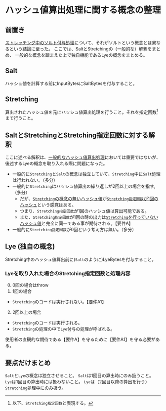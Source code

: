 # ハッシュ値算出処理に関する概念の整理

## 前置き

<u>ストレッチング中のソルト付与処理</u>について、それがソルトという概念とは異なるという結論に至った。
ここでは、SaltとStretchingの（一般的な）解釈をまとめ、
一般的な概念を踏まえた上で独自機能であるLyeの概念をまとめる。

## Salt

ハッシュ値を計算する前にInputBytesにSaltBytesを付与すること。

## Stretching

算出されたハッシュ値を元にハッシュ値算出処理を行うこと。それを指定回数[^1]まで行うこと。

[^1]: 以下、`Stretching指定回数`と表現する。

## SaltとStretchingとStretching指定回数に対する解釈

ここに述べる解釈は、<u>一般的なハッシュ値算出処理</u>においては重要ではないが、
後述するLyeの概念を取り入れる際に問題になった。

- 一般的に`Stretching`と`Salt`の概念は独立していて、`Stretching`中に`Salt`処理は行われない。（多分）
- 一般的に`Stretching`はハッシュ値算出の繰り返しが2回以上の場合を指す。（多分）
  - だが、<u>`Stretching`の概念の無いハッシュ値</u>が<u>`Stretching指定回数`が1回のハッシュ</u>という感覚はある。
  - つまり、`Stretching指定回数`が1回のハッシュ値は算出可能である。
  - また、`Stretching指定回数`が1回の時の出力は<u>`Stretching`を行っていないハッシュ値</u>と完全に同一である事が期待される。【要件A】
- 一般的に`Stretching指定回数`が0回という考え方は無い。（多分）

## Lye (独自の概念)

Stretching中のハッシュ値算出前に(`Salt`のように)LyeBytesを付与すること。

### Lyeを取り入れた場合のStretching指定回数と処理内容

0. 0回の場合はthrow
1. 1回の場合
  - `Stretching`のコードは実行されない。【要件A1】
2. 2回以上の場合
  - `Stretching`のコードは実行される。
  - `Stretching`の処理の中で`Lye`付与の処理が呼ばれる。

使用者の直観的な期待である【要件A】を守るために【要件A1】を守る必要がある。

## 要点だけまとめ

`Salt`と`Lye`の概念は独立させること。
`Salt`は1回目の算出時にのみ扱うこと。
`Lye`は1回目の算出時には扱わないこと。
`Lye`は（2回目以降の算出を行う）`Stretching`処理中にのみ扱う。
